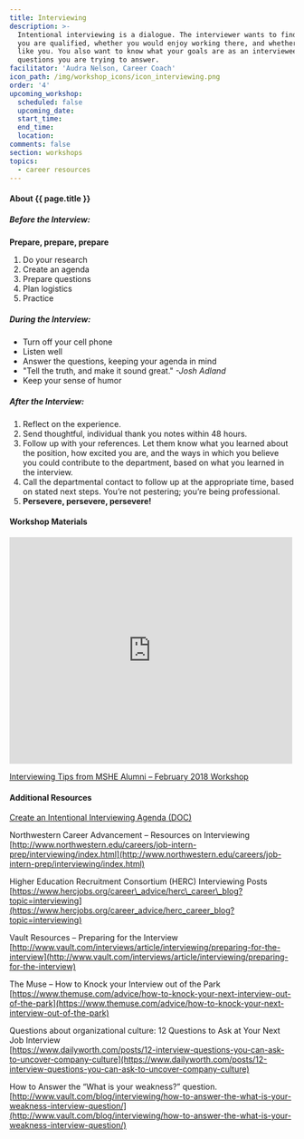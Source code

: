 ```yaml
---
title: Interviewing
description: >-
  Intentional interviewing is a dialogue. The interviewer wants to find out if
  you are qualified, whether you would enjoy working there, and whether they
  like you. You also want to know what your goals are as an interviewee and what
  questions you are trying to answer.
facilitator: 'Audra Nelson, Career Coach'
icon_path: /img/workshop_icons/icon_interviewing.png
order: '4'
upcoming_workshop:
  scheduled: false
  upcoming_date:
  start_time:
  end_time:
  location:
comments: false
section: workshops
topics:
  - career resources
---
```


#### About {{ page.title }}

##### Before the Interview:

**Prepare, prepare, prepare**

1. Do your research
2. Create an agenda
3. Prepare questions
4. Plan logistics
5. Practice

##### During the Interview:

* Turn off your cell phone
* Listen well
* Answer the questions, keeping your agenda in mind
* "Tell the truth, and make it sound great." *-Josh Adland*
* Keep your sense of humor

##### After the Interview:

1. Reflect on the experience.
2. Send thoughtful, individual thank you notes within 48 hours.
3. Follow up with your references. Let them know what you learned about the position, how excited you are, and the ways in which you believe you could contribute to the department, based on what you learned in the interview.
4. Call the departmental contact to follow up at the appropriate time, based on stated next steps. You’re not pestering; you’re being professional.
5. **Persevere, persevere, persevere!**

#### Workshop Materials

<iframe src="https://northwestern.app.box.com/embed/s/9c3tt19kbn4yn0d3tsmcj5lbhxn0fnxb" allowfullscreen="" webkitallowfullscreen="" msallowfullscreen="" width="500" height="400" frameborder="0"></iframe>

[Interviewing Tips from MSHE Alumni – February 2018 Workshop](https://northwestern.box.com/s/vfndchvqwmfitdgjs9p1d4ac9csav6p7)

#### Additional Resources

[Create an Intentional Interviewing Agenda (DOC)](https://northwestern.box.com/shared/static/opoe7qm8lx04o2xxx7vl2bxibtlophgr.docx)

Northwestern Career Advancement – Resources on Interviewing<br>[http://www.northwestern.edu/careers/job-intern-prep/interviewing/index.html](http://www.northwestern.edu/careers/job-intern-prep/interviewing/index.html)

Higher Education Recruitment Consortium (HERC) Interviewing Posts<br>[https://www.hercjobs.org/career\_advice/herc\_career\_blog?topic=interviewing](https://www.hercjobs.org/career_advice/herc_career_blog?topic=interviewing)

Vault Resources – Preparing for the Interview<br>[http://www.vault.com/interviews/article/interviewing/preparing-for-the-interview](http://www.vault.com/interviews/article/interviewing/preparing-for-the-interview)

The Muse – How to Knock your Interview out of the Park<br>[https://www.themuse.com/advice/how-to-knock-your-next-interview-out-of-the-park](https://www.themuse.com/advice/how-to-knock-your-next-interview-out-of-the-park)

Questions about organizational culture: 12 Questions to Ask at Your Next Job Interview<br>[https://www.dailyworth.com/posts/12-interview-questions-you-can-ask-to-uncover-company-culture](https://www.dailyworth.com/posts/12-interview-questions-you-can-ask-to-uncover-company-culture)

How to Answer the “What is your weakness?” question.<br>[http://www.vault.com/blog/interviewing/how-to-answer-the-what-is-your-weakness-interview-question/](http://www.vault.com/blog/interviewing/how-to-answer-the-what-is-your-weakness-interview-question/)